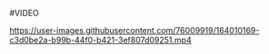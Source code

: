 #VIDEO

https://user-images.githubusercontent.com/76009919/164010169-c3d0be2a-b99b-44f0-b421-3ef807d09251.mp4

